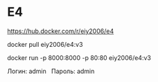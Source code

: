 # E4

https://hub.docker.com/r/eiy2006/e4

docker pull eiy2006/e4:v3

docker run -p 8000:8000 -p 80:80 eiy2006/e4:v3

Логин: admin  
Пароль: admin
